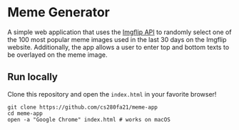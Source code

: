 # Meme Generator

A simple web application that uses the [Imgflip API](https://imgflip.com/api) to randomly select one of the 100 most popular meme images used in the last 30 days on the Imgflip website. Additionally, the app allows a user to enter top and bottom texts to be overlayed on the meme image.

## Run locally

Clone this repository and open the `index.html` in your favorite browser!

```text
git clone https://github.com/cs280fa21/meme-app
cd meme-app
open -a "Google Chrome" index.html # works on macOS
```
